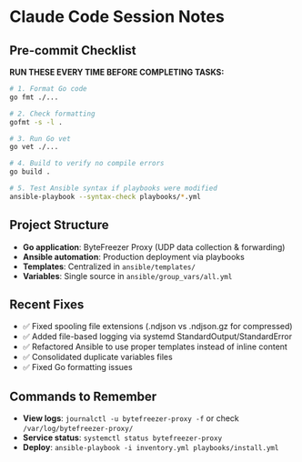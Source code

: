# Claude Code Session Notes

## Pre-commit Checklist 
**RUN THESE EVERY TIME BEFORE COMPLETING TASKS:**

```bash
# 1. Format Go code
go fmt ./...

# 2. Check formatting 
gofmt -s -l .

# 3. Run Go vet
go vet ./...

# 4. Build to verify no compile errors
go build .

# 5. Test Ansible syntax if playbooks were modified
ansible-playbook --syntax-check playbooks/*.yml
```

## Project Structure
- **Go application**: ByteFreezer Proxy (UDP data collection & forwarding)
- **Ansible automation**: Production deployment via playbooks
- **Templates**: Centralized in `ansible/templates/`
- **Variables**: Single source in `ansible/group_vars/all.yml`

## Recent Fixes
- ✅ Fixed spooling file extensions (.ndjson vs .ndjson.gz for compressed)
- ✅ Added file-based logging via systemd StandardOutput/StandardError  
- ✅ Refactored Ansible to use proper templates instead of inline content
- ✅ Consolidated duplicate variables files
- ✅ Fixed Go formatting issues

## Commands to Remember
- **View logs**: `journalctl -u bytefreezer-proxy -f` or check `/var/log/bytefreezer-proxy/`
- **Service status**: `systemctl status bytefreezer-proxy`
- **Deploy**: `ansible-playbook -i inventory.yml playbooks/install.yml`
